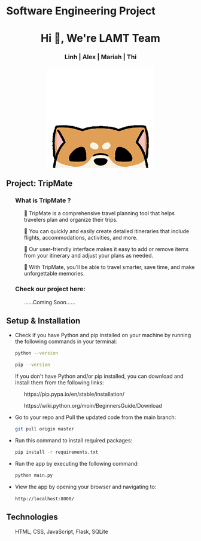 # Software Engineering Project
<h1 align="center">Hi 👋, We're LAMT Team</h1>

<h3 align="center">Linh | Alex | Mariah | Thi</h3>

<p align="center"><img align="center" src="images/hi.gif"></p>
<h2 align="left">Project: TripMate</h2>
  <ul>
    <h3>What is TripMate ?</h3>
      <ul>
        <div>
	   <p> 🌱 TripMate is a comprehensive travel planning tool that helps travelers plan and organize their trips.</p>
	   <p> 🌱 You can quickly and easily create detailed itineraries that include flights, accommodations, activities, and more. 
	   <p> 🌱 Our user-friendly interface makes it easy to add or remove items from your itinerary and adjust your plans as needed. </p>
	   <p> 🌱 With TripMate, you'll be able to travel smarter, save time, and make unforgettable memories. </p>
        </div>
      </ul>
    <h3>Check our project here:</h3>
      <ul><p>......Coming Soon......</p></ul>
  </ul>
<h2 align="left">Setup & Installation</h2>
<ul>
  <li><p>Check if you have Python and pip installed on your machine by running the following commands in your terminal:</p>
     
```bash
python --version
```  

```bash
pip --version
```  

<p>If you don't have Python and/or pip installed, you can download and install them from the following links:</p>
<ul><p>https://pip.pypa.io/en/stable/installation/</p>
<p>https://wiki.python.org/moin/BeginnersGuide/Download</p></ul>
   </li>
  <li>Go to your repo and Pull the updated code from the main branch:</li>  

```bash
git pull origin master
```
  <li>Run this command to install required packages:</li>

```bash
pip install -r requirements.txt
```
  <li>Run the app by executing the following command:</li>

```bash
python main.py
```
  <li>View the app by opening your browser and navigating to:</li>
	<p></p>
	
 `http://localhost:8000/` 	
</ul>
<h2 align="left">Technologies</h2>
  <ul>
    <div>
      <p>HTML, CSS, JavaScript, Flask, SQLite
    </div>
    
   

